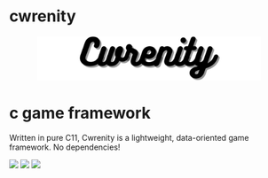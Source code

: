 # cwrenity

<p align="center">
<img src="branding/banner.png" alt="cwrenity logo" width="80%" height="80%">
</p>

# c game framework
Written in pure C11, Cwrenity is a lightweight, data-oriented game framework. No dependencies!

<p float="left">
  <img src="https://img.shields.io/github/license/kelestial/cwrenity?style=flat-square">
  <img src="https://img.shields.io/github/repo-size/kelestial/cwrenity?color=pink&style=flat-square"> 
  <img src="https://img.shields.io/github/languages/top/kelestial/cwrenity?color=black&label=C11&style=flat-square">
</p>
